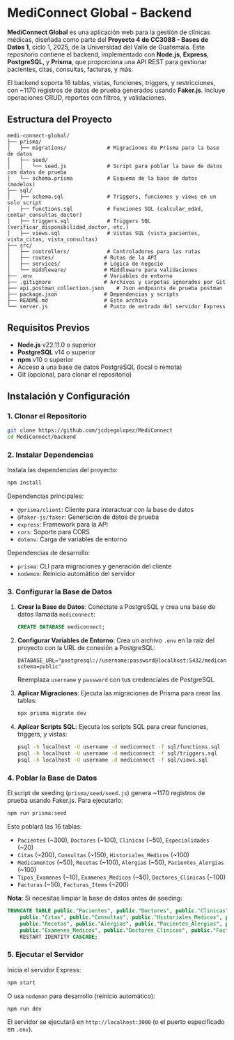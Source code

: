 
# MediConnect Global - Backend

**MediConnect Global** es una aplicación web para la gestión de clínicas médicas, diseñada como parte del **Proyecto 4 de CC3088 - Bases de Datos 1**, ciclo 1, 2025, de la Universidad del Valle de Guatemala. Este repositorio contiene el backend, implementado con **Node.js**, **Express**, **PostgreSQL**, y **Prisma**, que proporciona una API REST para gestionar pacientes, citas, consultas, facturas, y más.

El backend soporta 16 tablas, vistas, funciones, triggers, y restricciones, con ~1170 registros de datos de prueba generados usando **Faker.js**. Incluye operaciones CRUD, reportes con filtros, y validaciones.

## Estructura del Proyecto

```
medi-connect-global/
├── prisma/
│   ├── migrations/             # Migraciones de Prisma para la base de datos
│   ├── seed/
│   │   └── seed.js             # Script para poblar la base de datos con datos de prueba
│   └── schema.prisma           # Esquema de la base de datos (modelos)
├── sql/
│   ├── schema.sql              # Triggers, funciones y views en un solo script
│   ├── functions.sql           # Funciones SQL (calcular_edad, contar_consultas_doctor)
│   ├── triggers.sql            # Triggers SQL (verificar_disponibilidad_doctor, etc.)
│   ├── views.sql               # Vistas SQL (vista_pacientes, vista_citas, vista_consultas)
├── src/
│   ├── controllers/            # Controladores para las rutas
│   ├── routes/                # Rutas de la API 
│   ├── services/              # Lógica de negocio
│   └── middleware/            # Middleware para validaciones 
├── .env                       # Variables de entorno 
├── .gitignore                 # Archivos y carpetas ignorados por Git
├── api.postman_collection.json    # Json endpoints de prueba postman
├── package.json               # Dependencias y scripts
├── README.md                  # Este archivo
└── server.js                  # Punto de entrada del servidor Express
```

## Requisitos Previos

- **Node.js** v22.11.0 o superior
- **PostgreSQL** v14 o superior
- **npm** v10 o superior
- Acceso a una base de datos PostgreSQL (local o remota)
- Git (opcional, para clonar el repositorio)

## Instalación y Configuración

### 1. Clonar el Repositorio
```bash
git clone https://github.com/jcdiegolopez/MediConnect
cd MediConnect/backend
```

### 2. Instalar Dependencias
Instala las dependencias del proyecto:
```bash
npm install
```

Dependencias principales:
- `@prisma/client`: Cliente para interactuar con la base de datos
- `@faker-js/faker`: Generación de datos de prueba
- `express`: Framework para la API
- `cors`: Soporte para CORS
- `dotenv`: Carga de variables de entorno

Dependencias de desarrollo:
- `prisma`: CLI para migraciones y generación del cliente
- `nodemon`: Reinicio automático del servidor

### 3. Configurar la Base de Datos
1. **Crear la Base de Datos**:
   Conéctate a PostgreSQL y crea una base de datos llamada `mediconnect`:
   ```sql
   CREATE DATABASE mediconnect;
   ```

2. **Configurar Variables de Entorno**:
   Crea un archivo `.env` en la raíz del proyecto con la URL de conexión a PostgreSQL:
   ```
   DATABASE_URL="postgresql://username:password@localhost:5432/mediconnect?schema=public"
   ```
   Reemplaza `username` y `password` con tus credenciales de PostgreSQL.

3. **Aplicar Migraciones**:
   Ejecuta las migraciones de Prisma para crear las tablas:
   ```bash
   npx prisma migrate dev
   ```

4. **Aplicar Scripts SQL**:
   Ejecuta los scripts SQL para crear funciones, triggers, y vistas:
   ```bash
   psql -h localhost -U username -d mediconnect -f sql/functions.sql
   psql -h localhost -U username -d mediconnect -f sql/triggers.sql
   psql -h localhost -U username -d mediconnect -f sql/views.sql
   ```

### 4. Poblar la Base de Datos
El script de seeding (`prisma/seed/seed.js`) genera ~1170 registros de prueba usando Faker.js. Para ejecutarlo:
```bash
npm run prisma:seed
```

Esto poblará las 16 tablas:
- `Pacientes` (~300), `Doctores` (~100), `Clinicas` (~50), `Especialidades` (~20)
- `Citas` (~200), `Consultas` (~150), `Historiales_Medicos` (~100)
- `Medicamentos` (~50), `Recetas` (~100), `Alergias` (~50), `Pacientes_Alergias` (~100)
- `Tipos_Examenes` (~10), `Examenes_Medicos` (~50), `Doctores_Clinicas` (~100)
- `Facturas` (~50), `Facturas_Items` (~200)

**Nota**: Si necesitas limpiar la base de datos antes de seeding:
```sql
TRUNCATE TABLE public."Pacientes", public."Doctores", public."Clinicas", public."Especialidades",
    public."Citas", public."Consultas", public."Historiales_Medicos", public."Medicamentos",
    public."Recetas", public."Alergias", public."Pacientes_Alergias", public."Tipos_Examenes",
    public."Examenes_Medicos", public."Doctores_Clinicas", public."Facturas", public."Facturas_Items"
    RESTART IDENTITY CASCADE;
```

### 5. Ejecutar el Servidor
Inicia el servidor Express:
```bash
npm start
```
O usa `nodemon` para desarrollo (reinicio automático):
```bash
npm run dev
```

El servidor se ejecutará en `http://localhost:3000` (o el puerto especificado en `.env`).
